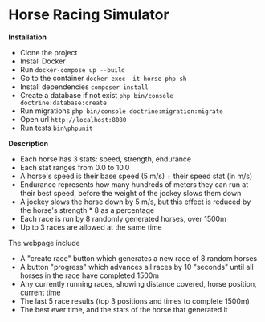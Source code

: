 # Horse Racing Simulator

**Installation**

- Clone the project
- Install Docker
- Run `docker-compose up --build`
- Go to the container `docker exec -it horse-php sh`
- Install dependencies `composer install`
- Create a database if not exist `php bin/console doctrine:database:create`
- Run migrations `php bin/console doctrine:migration:migrate`
- Open url `http://localhost:8080`
- Run tests `bin\phpunit`

**Description**

- Each horse has 3 stats: speed, strength, endurance
- Each stat ranges from 0.0 to 10.0
- A horse's speed is their base speed (5 m/s) + their speed stat (in m/s)
- Endurance represents how many hundreds of meters they can run at their best
speed, before the weight of the jockey slows them down
- A jockey slows the horse down by 5 m/s, but this effect is reduced by the horse's
strength * 8 as a percentage
- Each race is run by 8 randomly generated horses, over 1500m
- Up to 3 races are allowed at the same time

The webpage include

- A "create race" button which generates a new race of 8 random horses
- A button "progress" which advances all races by 10 "seconds" until all horses in the
race have completed 1500m
- Any currently running races, showing distance covered, horse position, current time
- The last 5 race results (top 3 positions and times to complete 1500m)
- The best ever time, and the stats of the horse that generated it